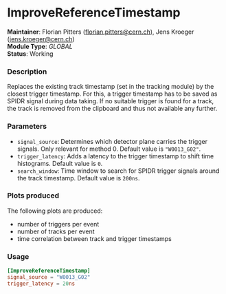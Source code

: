 # ImproveReferenceTimestamp
**Maintainer**: Florian Pitters (<florian.pitters@cern.ch>), Jens Kroeger (<jens.kroeger@cern.ch>)  
**Module Type**: *GLOBAL*  
**Status**: Working

### Description
Replaces the existing track timestamp (set in the tracking module) by the closest trigger timestamp. For this, a trigger timestamp has to be saved as SPIDR signal during data taking.
If no suitable trigger is found for a track, the track is removed from the clipboard and thus not available any further.

### Parameters
* `signal_source`: Determines which detector plane carries the trigger signals. Only relevant for method 0. Default value is `"W0013_G02"`.
* `trigger_latency`: Adds a latency to the trigger timestamp to shift time histograms. Default value is `0`.
* `search_window`: Time window to search for SPIDR trigger signals around the track timestamp. Default value is `200ns`.

### Plots produced

The following plots are produced:

* number of triggers per event
* number of tracks per event
* time correlation between track and trigger timestamps

### Usage
```toml
[ImproveReferenceTimestamp]
signal_source = "W0013_G02"
trigger_latency = 20ns
```
